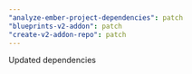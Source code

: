 ```yaml
---
"analyze-ember-project-dependencies": patch
"blueprints-v2-addon": patch
"create-v2-addon-repo": patch
---
```


Updated dependencies
